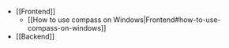 * [[Frontend]]
  * [[How to use compass on Windows|Frontend#how-to-use-compass-on-windows]]
* [[Backend]]

